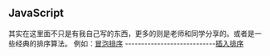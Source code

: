 JavaScript
---
其实在这里面不只是有我自己写的东西，更多的则是老师和同学分享的。或者是一些经典的排序算法。
例如：[冒泡排序](https://github.com/babydada/JavaScript/blob/master/bubblesort.html)
----------------------------[插入排序](https://github.com/babydada/JavaScript/blob/master/insertion%20sort.html)
